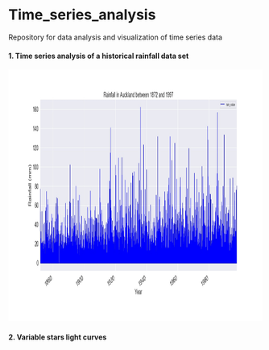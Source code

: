 # Time_series_analysis
Repository for data analysis and visualization of time series data

#### 1. Time series analysis of a historical rainfall data set

<p>
<img src="Images/rainfall.jpg" width="900" height="500">
</p>

#### 2. Variable stars light curves
